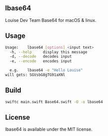 ## lbase64

Louise Dev Team Base64 for macOS & linux.

## Usage

```bash
Usage:    lbase64 [options] <input text>
  -h, --help     display this message
  -d, --decode   decodes input
  -e, --encode   encodes input

  e.g.    lbase64 -e "Hello Louise"
will gets: SGVsbG8gTG91aXNl
```

## Build

```bash
swiftc main.swift Base64.swift -O -o lbase64
```

## License

lbase64 is available under the MIT license.

